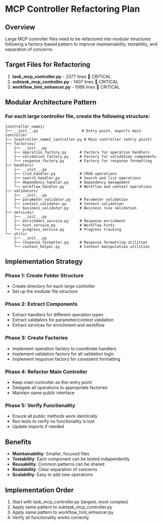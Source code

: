 # MCP Controller Refactoring Plan

## Overview
Large MCP controller files need to be refactored into modular structures following a factory-based pattern to improve maintainability, testability, and separation of concerns.

## Target Files for Refactoring
1. **task_mcp_controller.py** - 2377 lines 🔴 CRITICAL
2. **subtask_mcp_controller.py** - 1407 lines 🔴 CRITICAL  
3. **workflow_hint_enhancer.py** - 1068 lines 🔴 CRITICAL

## Modular Architecture Pattern

### For each large controller file, create the following structure:

```
{controller_name}/
├── __init__.py                    # Entry point, exports main controller
├── {controller_name}_controller.py # Main controller (entry point)
├── factories/
│   ├── __init__.py
│   ├── operation_factory.py      # Factory for operation handlers
│   ├── validation_factory.py     # Factory for validation components
│   └── response_factory.py       # Factory for response formatting
├── handlers/
│   ├── __init__.py
│   ├── crud_handler.py           # CRUD operations
│   ├── search_handler.py         # Search and list operations
│   ├── dependency_handler.py     # Dependency management
│   └── workflow_handler.py       # Workflow and context operations
├── validators/
│   ├── __init__.py
│   ├── parameter_validator.py    # Parameter validation
│   ├── context_validator.py      # Context validation
│   └── business_validator.py     # Business rule validation
├── services/
│   ├── __init__.py
│   ├── enrichment_service.py     # Response enrichment
│   ├── hint_service.py           # Workflow hints
│   └── progress_service.py       # Progress tracking
└── utils/
    ├── __init__.py
    ├── response_formatter.py     # Response formatting utilities
    └── context_helper.py         # Context manipulation utilities
```

## Implementation Strategy

### Phase 1: Create Folder Structure
- Create directory for each large controller
- Set up the modular file structure

### Phase 2: Extract Components
- Extract handlers for different operation types
- Extract validators for parameter/context validation
- Extract services for enrichment and workflow

### Phase 3: Create Factories
- Implement operation factory to coordinate handlers
- Implement validation factory for all validation logic
- Implement response factory for consistent formatting

### Phase 4: Refactor Main Controller
- Keep main controller as thin entry point
- Delegate all operations to appropriate factories
- Maintain same public interface

### Phase 5: Verify Functionality
- Ensure all public methods work identically
- Run tests to verify no functionality is lost
- Update imports if needed

## Benefits
- **Maintainability**: Smaller, focused files
- **Testability**: Each component can be tested independently  
- **Reusability**: Common patterns can be shared
- **Readability**: Clear separation of concerns
- **Scalability**: Easy to add new operations

## Implementation Order
1. Start with task_mcp_controller.py (largest, most complex)
2. Apply same pattern to subtask_mcp_controller.py
3. Apply same pattern to workflow_hint_enhancer.py
4. Verify all functionality works correctly